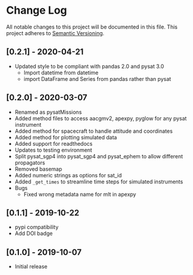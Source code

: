 # Change Log
All notable changes to this project will be documented in this file.
This project adheres to [Semantic Versioning](http://semver.org/).

## [0.2.1] - 2020-04-21
- Updated style to be compliant with pandas 2.0 and pysat 3.0
  - Import datetime from datetime
  - import DataFrame and Series from pandas rather than pysat

## [0.2.0] - 2020-03-07
- Renamed as pysatMissions
- Added method files to access aacgmv2, apexpy, pyglow for any pysat instrument
- Added method for spacecraft to handle attitude and coordinates
- Added method for plotting simulated data
- Added support for readthedocs
- Updates to testing environment
- Split pysat_sgp4 into pysat_sgp4 and pysat_ephem to allow different propagators
- Removed basemap
- Added numeric strings as options for sat_id
- Added `_get_times` to streamline time steps for simulated instruments
- Bugs
  - Fixed wrong metadata name for mlt in apexpy

## [0.1.1] - 2019-10-22
- pypi compatibility
- Add DOI badge

## [0.1.0] - 2019-10-07
- Initial release
